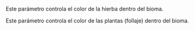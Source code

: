Este parámetro controla el color de la hierba dentro del bioma.

Este parámetro controla el color de las plantas (follaje) dentro del bioma.